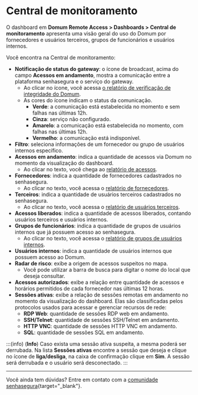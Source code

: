 # Central de monitoramento

O dashboard em **Domum Remote Access > Dashboards > Central de monitoramento** apresenta uma visão geral do uso do Domum por fornecedores e usuários terceiros, grupos de funcionários e usuários internos.

Você encontra na Central de monitoramento:

* **Notificação de status do gateway**: o ícone de broadcast, acima do campo **Acessos em andamento**, mostra a comunicação entre a plataforma senhasegura e o serviço do gateway. 
    * Ao clicar no ícone, você acessa [o relatório de verificação de integridade do Domum](/v3-33/docs/pt/domum-health-check).
    * As cores do ícone indicam o status da comunicação.
        * **Verde**: a comunicação está estabelecida no momento e sem falhas nas últimas 12h. 
        * **Cinza**: serviço não configurado. 
        * **Amarelo**: a comunicação está estabelecida no momento, com falhas nas últimas 12h. 
        * **Vermelho**: a comunicação está indisponível.
* **Filtro**: seleciona informações de um fornecedor ou grupo de usuários internos específico.
* **Acessos em andamento**: indica a quantidade de acessos via Domum no momento da visualização do dashboard. 
    * Ao clicar no texto, você chega ao [relatório de acessos](/v3-33/docs/pt/domum-access-report).
* **Fornecedores**: indica a quantidade de fornecedores cadastrados no senhasegura.
    *  Ao clicar no texto, você acessa o [relatório de fornecedores](/v3-33/docs/pt/domum-settings-vendors).
* **Terceiros**: indica a quantidade de usuários terceiros cadastrados no senhasegura. 
    * Ao clicar no texto, você acessa o [relatório de usuários terceiros](/v3-33/docs/pt/domum-dashboard-third-party-users).
* **Acessos liberados**: indica a quantidade de acessos liberados, contando usuários terceiros e usuários internos.
* **Grupos de funcionários**: indica a quantidade de grupos de usuários internos que já possuem acesso ao senhasegura. 
    * Ao clicar no texto, você acessa o [relatório de grupos de usuários internos](/v3-33/docs/pt/domum-dashboard-internal-users-groups).
* **Usuários internos**: indica a quantidade de usuários internos que possuem acesso ao Domum.
* **Radar de risco**: exibe a origem de acessos suspeitos no mapa.
    * Você pode utilizar a barra de busca para digitar o nome do local que deseja consultar.
* **Acessos autorizados**: exibe a relação entre quantidade de acessos e horários permitidos de cada fornecedor nas últimas 12 horas.
* **Sessões ativas**: exibe a relação de sessões remotas em andamento no momento da visualização do dashboard. Elas são classificadas pelos protocolos usados para acessar e gerenciar recursos de rede:
    * **RDP Web**: quantidade de sessões RDP web em andamento.
    * **SSH/Telnet**: quantidade de sessões SSH/Telnet em andamento.
    * **HTTP VNC**: quantidade de sessões HTTP VNC em andamento.
    * **SQL**: quantidade de sessões SQL em andamento.

:::(info) (**Info**)
Caso exista uma sessão ativa suspeita, a mesma poderá ser derrubada. Na lista **Sessões ativas** encontre a sessão que deseja e clique no ícone de **liga/desliga**, na caixa de confirmação clique em **Sim**. A sessão será derrubada e o usuário será desconectado.
:::

* * *
Você ainda tem dúvidas? Entre em contato com a [comunidade senhasegura](https://community.senhasegura.io/){target="_blank"}.
